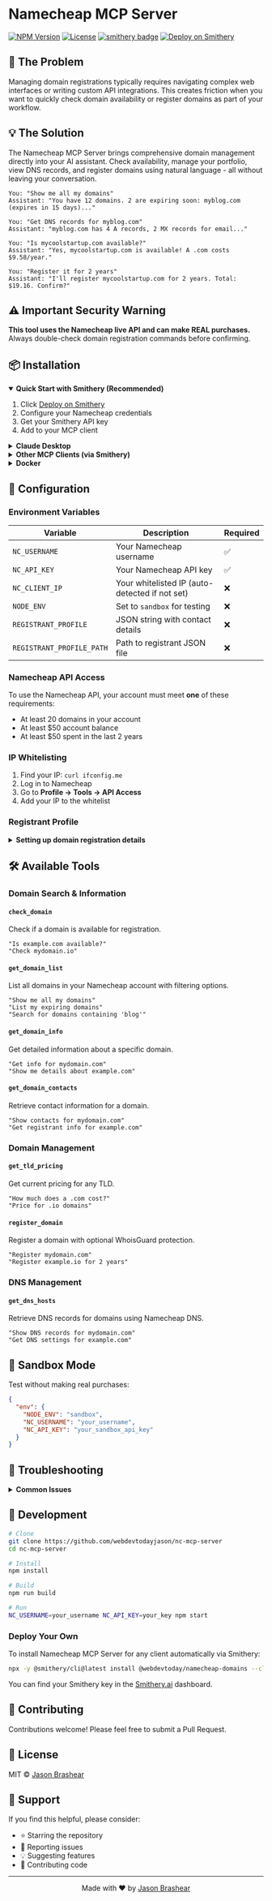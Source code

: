 # Namecheap MCP Server

[![NPM Version](https://img.shields.io/npm/v/@webdevtoday/nc-mcp-server)](https://www.npmjs.com/package/@webdevtoday/nc-mcp-server)
[![License](https://img.shields.io/npm/l/@webdevtoday/nc-mcp-server)](https://github.com/webdevtodayjason/nc-mcp-server/blob/main/LICENSE)
[![smithery badge](https://smithery.ai/badge/@webdevtodayjason/namecheap-mcp)](https://smithery.ai/server/@webdevtodayjason/namecheap-mcp)
[![Deploy on Smithery](https://smithery.ai/badge/deploy)](https://smithery.ai/server/@webdevtoday/namecheap-domains)

## 🚀 The Problem

Managing domain registrations typically requires navigating complex web interfaces or writing custom API integrations. This creates friction when you want to quickly check domain availability or register domains as part of your workflow.

## 💡 The Solution

The Namecheap MCP Server brings comprehensive domain management directly into your AI assistant. Check availability, manage your portfolio, view DNS records, and register domains using natural language - all without leaving your conversation.

```
You: "Show me all my domains"
Assistant: "You have 12 domains. 2 are expiring soon: myblog.com (expires in 15 days)..."

You: "Get DNS records for myblog.com"
Assistant: "myblog.com has 4 A records, 2 MX records for email..."

You: "Is mycoolstartup.com available?"
Assistant: "Yes, mycoolstartup.com is available! A .com costs $9.58/year."

You: "Register it for 2 years"
Assistant: "I'll register mycoolstartup.com for 2 years. Total: $19.16. Confirm?"
```

## ⚠️ Important Security Warning

**This tool uses the Namecheap live API and can make REAL purchases.** Always double-check domain registration commands before confirming.

## 📦 Installation

<details open>
<summary><strong>Quick Start with Smithery (Recommended)</strong></summary>

1. Click [Deploy on Smithery](https://smithery.ai/server/@webdevtoday/namecheap-domains)
2. Configure your Namecheap credentials
3. Get your Smithery API key
4. Add to your MCP client

</details>

<details>
<summary><strong>Claude Desktop</strong></summary>

Add to your Claude Desktop config:

**macOS**: `~/Library/Application Support/Claude/claude_desktop_config.json`  
**Windows**: `%APPDATA%\Claude\claude_desktop_config.json`

```json
{
  "mcpServers": {
    "namecheap": {
      "command": "npx",
      "args": ["-y", "@webdevtoday/nc-mcp-server"],
      "env": {
        "NC_USERNAME": "your_namecheap_username",
        "NC_API_KEY": "your_namecheap_api_key",
        "NODE_ENV": "production"
      }
    }
  }
}
```

</details>

<details>
<summary><strong>Other MCP Clients (via Smithery)</strong></summary>

```json
{
  "mcpServers": {
    "namecheap": {
      "uri": "https://api.smithery.ai/mcp/@webdevtoday/namecheap-domains",
      "transport": {
        "type": "sse",
        "config": {
          "apiKey": "your-smithery-api-key"
        }
      }
    }
  }
}
```

</details>

<details>
<summary><strong>Docker</strong></summary>

```bash
# Build
docker build -t nc-mcp-server .

# Run
docker run -p 3500:3500 \
  -e NC_USERNAME=your_username \
  -e NC_API_KEY=your_api_key \
  -e NODE_ENV=production \
  nc-mcp-server
```

</details>

## 🔧 Configuration

### Environment Variables

| Variable | Description | Required |
|----------|-------------|----------|
| `NC_USERNAME` | Your Namecheap username | ✅ |
| `NC_API_KEY` | Your Namecheap API key | ✅ |
| `NC_CLIENT_IP` | Your whitelisted IP (auto-detected if not set) | ❌ |
| `NODE_ENV` | Set to `sandbox` for testing | ❌ |
| `REGISTRANT_PROFILE` | JSON string with contact details | ❌ |
| `REGISTRANT_PROFILE_PATH` | Path to registrant JSON file | ❌ |

### Namecheap API Access

To use the Namecheap API, your account must meet **one** of these requirements:
- At least 20 domains in your account
- At least $50 account balance
- At least $50 spent in the last 2 years

### IP Whitelisting

1. Find your IP: `curl ifconfig.me`
2. Log in to Namecheap
3. Go to **Profile → Tools → API Access**
4. Add your IP to the whitelist

### Registrant Profile

<details>
<summary><strong>Setting up domain registration details</strong></summary>

**Option 1: Environment Variable**
```json
{
  "env": {
    "REGISTRANT_PROFILE": "{\"firstName\":\"John\",\"lastName\":\"Doe\",\"address1\":\"123 Main St\",\"city\":\"New York\",\"stateProvince\":\"NY\",\"postalCode\":\"10001\",\"country\":\"US\",\"phone\":\"+1.2125551234\",\"email\":\"john@example.com\"}"
  }
}
```

**Option 2: JSON File**
Create `registrant-profile.json`:
```json
{
  "firstName": "John",
  "lastName": "Doe",
  "address1": "123 Main St",
  "city": "New York",
  "stateProvince": "NY",
  "postalCode": "10001",
  "country": "US",
  "phone": "+1.2125551234",
  "email": "john@example.com"
}
```

</details>

## 🛠️ Available Tools

### Domain Search & Information

#### `check_domain`
Check if a domain is available for registration.

```
"Is example.com available?"
"Check mydomain.io"
```

#### `get_domain_list`
List all domains in your Namecheap account with filtering options.

```
"Show me all my domains"
"List my expiring domains"
"Search for domains containing 'blog'"
```

#### `get_domain_info`
Get detailed information about a specific domain.

```
"Get info for mydomain.com"
"Show me details about example.com"
```

#### `get_domain_contacts`
Retrieve contact information for a domain.

```
"Show contacts for mydomain.com"
"Get registrant info for example.com"
```

### Domain Management

#### `get_tld_pricing`
Get current pricing for any TLD.

```
"How much does a .com cost?"
"Price for .io domains"
```

#### `register_domain`
Register a domain with optional WhoisGuard protection.

```
"Register mydomain.com"
"Register example.io for 2 years"
```

### DNS Management

#### `get_dns_hosts`
Retrieve DNS records for domains using Namecheap DNS.

```
"Show DNS records for mydomain.com"
"Get DNS settings for example.com"
```

## 🧪 Sandbox Mode

Test without making real purchases:

```json
{
  "env": {
    "NODE_ENV": "sandbox",
    "NC_USERNAME": "your_username",
    "NC_API_KEY": "your_sandbox_api_key"
  }
}
```

## 🐛 Troubleshooting

<details>
<summary><strong>Common Issues</strong></summary>

### API Access Denied
- Ensure your account meets the requirements
- Verify your API key is correct
- Check IP whitelisting

### Connection Failed
- Confirm your IP is whitelisted
- Try updating your IP in Namecheap settings
- Check if using VPN (may need to whitelist VPN IP)

### Registration Fails
- Verify registrant profile is properly formatted
- Ensure all required fields are filled
- Check domain availability first

</details>

## 🔨 Development

```bash
# Clone
git clone https://github.com/webdevtodayjason/nc-mcp-server
cd nc-mcp-server

# Install
npm install

# Build
npm run build

# Run
NC_USERNAME=your_username NC_API_KEY=your_key npm start
```

### Deploy Your Own

To install Namecheap MCP Server for any client automatically via Smithery:

```bash
npx -y @smithery/cli@latest install @webdevtoday/namecheap-domains --client <CLIENT_NAME> --key <YOUR_SMITHERY_KEY>
```

You can find your Smithery key in the [Smithery.ai](https://smithery.ai) dashboard.

## 🤝 Contributing

Contributions welcome! Please feel free to submit a Pull Request.

## 📄 License

MIT © [Jason Brashear](https://github.com/webdevtodayjason)

## 🌟 Support

If you find this helpful, please consider:
- ⭐ Starring the repository
- 🐛 Reporting issues
- 💡 Suggesting features
- 🤝 Contributing code

---

<p align="center">Made with ❤️ by <a href="https://github.com/webdevtodayjason">Jason Brashear</a></p>